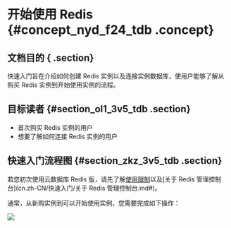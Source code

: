 # 开始使用 Redis {#concept_nyd_f24_tdb .concept}

## 文档目的 { .section}

快速入门旨在介绍如何创建 Redis 实例以及连接实例数据库，使用户能够了解从购买 Redis 实例到开始使用实例的流程。

## 目标读者 {#section_ol1_3v5_tdb .section}

-   首次购买 Redis 实例的用户
-   想要了解如何连接 Redis 实例的用户

## 快速入门流程图 {#section_zkz_3v5_tdb .section}

若您初次使用云数据库 Redis 版，请先了解[使用限制](cn.zh-CN/快速入门/使用限制.md#)以及[关于 Redis 管理控制台](cn.zh-CN/快速入门/关于 Redis 管理控制台.md#)。

通常，从新购实例到可以开始使用实例，您需要完成如下操作：

![](http://static-aliyun-doc.oss-cn-hangzhou.aliyuncs.com/assets/img/3121/6124_zh-CN.png)

